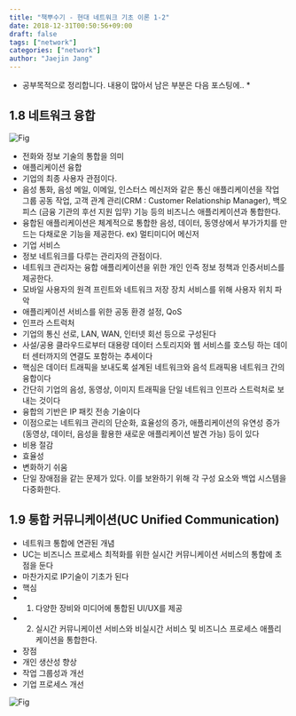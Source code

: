 ```yaml
---
title: "책뿌수기 - 현대 네트워크 기초 이론 1-2"
date: 2018-12-31T00:50:56+09:00
draft: false
tags: ["network"]
categories: ["network"]
author: "Jaejin Jang"
---
```


* 공부목적으로 정리합니다. 내용이 많아서 남은 부분은 다음 포스팅에..  *

## 1.8 네트워크 융합

![Fig](/static/network3_1.png "비즈니스 기업 주도의 네트워크 융합")

* 전화와 정보 기술의 통합을 의미
* 애플리케이션 융합
 * 기업의 최종 사용자 관점이다. 
 * 음성 통화, 음성 메일, 이메일, 인스터스 메신저와 같은 통신 애플리케이션을 작업 그룹 공동 작업, 고객 관계 관리(CRM : Customer Relationship Manager), 백오피스 (금융 기관의 후선 지원 입무) 기능 등의 비즈니스 애플리케이션과 통합한다. 
 * 융합된 애플리케이션은 체계적으로 통합한 음성, 데이터, 동영상에서 부가가치를 만드는 다채로운 기능을 제공한다. ex) 멀티미디어 메신저
* 기업 서비스
 * 정보 네트워크를 다루는 관리자의 관점이다.
 * 네트워크 관리자는 융합 애플리케이션을 위한 개인 인즉 정보 정책과 인증서비스를 제공한다.
 * 모바일 사용자의 원격 프린트와 네트워크 저장 장치 서비스를 위해 사용자 위치 파악
 * 애플리케이션 서비스를 위한 공동 환경 설정, QoS
* 인프라 스트럭처
 * 기업의 통신 선로, LAN, WAN, 인터넷 회선 등으로 구성된다
 * 사설/공용 클라우드로부터 대용량 데이터 스토리지와 웹 서비스를 호스팅 하는 데이터 센터까지의 연결도 포함하는 추세이다
 * 핵심은 데이터 트래픽을 보내도록 설계된 네트워크와 음석 트래픽용 네트워크 간의 융합이다
* 간단히 기업의 음성, 동영상, 이미지 트래픽을 단일 네트워크 인프라 스트럭처로 보내는 것이다
* 융합의 기반은 IP 패킷 전송 기술이다
* 이점으로는 네트워크 관리의 단순화, 효율성의 증가, 애플리케이션의 유연성 증가(동영상, 데이터, 음성을 활용한 새로운 애플리케이션 발견 가능) 등이 있다
 * 비용 절감
 * 효율성
 * 변화하기 쉬움
* 단일 장애점을 같는 문제가 있다. 이를 보완하기 위해 각 구성 요소와 백업 시스템을 다중화한다.

## 1.9 통합 커뮤니케이션(UC Unified Communication)
 * 네트워크 통합에 연관된 개념
 * UC는 비즈니스 프로세스 최적화를 위한 실시간 커뮤니케이션 서비스의 통합에 초점을 둔다
 * 마찬가지로 IP기술이 기초가 된다
 * 핵심
  * 1. 다양한 장비와 미디어에 통합된 UI/UX를 제공
  * 2. 실시간 커뮤니케이션 서비스와 비실시간 서비스 및 비즈니스 프로세스 애플리케이션을 통합한다.
* 장점
 * 개인 생산성 향상
 * 작업 그룹성과 개선
 * 기업 프로세스 개선

 ![Fig](/static/network3_2.png "통합 커뮤니케이션의 구성 요소")

